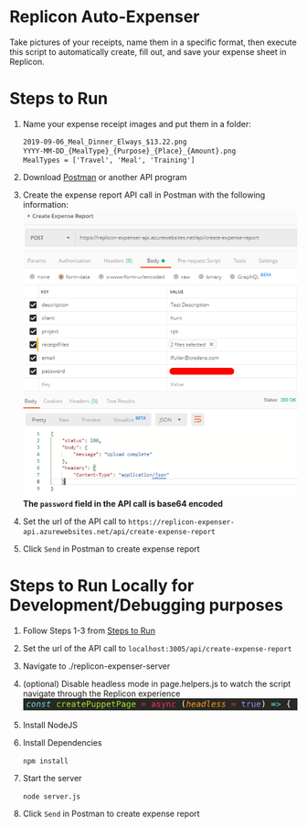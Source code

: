 # Replicon Auto-Expenser

Take pictures of your receipts, name them in a specific format, then execute this script to automatically create, fill out, and save your expense sheet in Replicon.

# Steps to Run

1. Name your expense receipt images and put them in a folder:

   ```
   2019-09-06_Meal_Dinner_Elways_$13.22.png
   YYYY-MM-DD_{MealType}_{Purpose}_{Place}_{Amount}.png
   MealTypes = ['Travel', 'Meal', 'Training']
   ```

2. Download [Postman](https://www.getpostman.com/downloads) or another API program
3. Create the expense report API call in Postman with the following information: ![](./images/create-expense-report-postman.png)  
   **The `password` field in the API call is base64 encoded**

4. Set the url of the API call to `https://replicon-expenser-api.azurewebsites.net/api/create-expense-report`
5. Click `Send` in Postman to create expense report

# Steps to Run Locally for Development/Debugging purposes

1. Follow Steps 1-3 from [Steps to Run](#steps-to-run)
2. Set the url of the API call to `localhost:3005/api/create-expense-report`
3. Navigate to ./replicon-expenser-server
4. (optional) Disable headless mode in page.helpers.js to watch the script navigate through the Replicon experience ![](./images/headless-mode.png)
5. Install NodeJS
6. Install Dependencies

   `npm install`

7. Start the server

   `node server.js`

8. Click `Send` in Postman to create expense report
